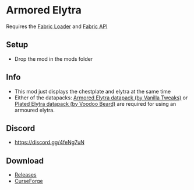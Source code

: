 # Armored Elytra

Requires the [Fabric Loader](https://fabricmc.net/use/) and [Fabric API](https://www.curseforge.com/minecraft/mc-mods/fabric-api)

## Setup

- Drop the mod in the mods folder

## Info

- This mod just displays the chestplate and elytra at the same time
- Either of the datapacks: [Armored Elytra datapack (by Vanilla Tweaks)](https://vanillatweaks.net/picker/datapacks/) or [Plated Elytra datapack (by Voodoo Beard)](http://mc.voodoobeard.com/#plated_elytra) are required for using an armoured elytra.

## Discord

- https://discord.gg/4feNg7uN

## Download

- [Releases](https://github.com/mrmelon54/armored-elytra-fabric-1.16/releases/)
- [CurseForge](https://www.curseforge.com/minecraft/mc-mods/armored-elytra)
